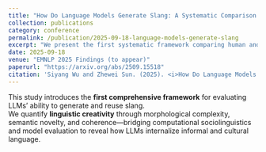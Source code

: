 ```yaml
---
title: "How Do Language Models Generate Slang: A Systematic Comparison between Human and Machine-Generated Slang Usages"
collection: publications
category: conference
permalink: /publication/2025-09-18-language-models-generate-slang
excerpt: "We present the first systematic framework comparing human and model-generated slang to measure creativity, coherence, and informativeness in informal language generation."
date: 2025-09-18
venue: "EMNLP 2025 Findings (to appear)"
paperurl: "https://arxiv.org/abs/2509.15518"
citation: 'Siyang Wu and Zhewei Sun. (2025). <i>How Do Language Models Generate Slang: A Systematic Comparison between Human and Machine-Generated Slang Usages.</i> EMNLP 2025 Findings (to appear). arXiv:2509.15518.'
---
```


This study introduces the **first comprehensive framework** for evaluating LLMs’ ability to generate and reuse slang.  
We quantify **linguistic creativity** through morphological complexity, semantic novelty, and coherence—bridging computational sociolinguistics and model evaluation to reveal how LLMs internalize informal and cultural language.
